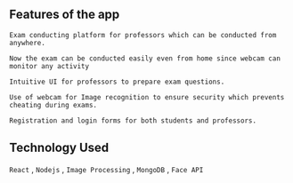 ## Features of the app
`Exam conducting platform for professors which can be conducted from anywhere.`

`Now the exam can be conducted easily even from home since webcam can monitor any activity`

`Intuitive UI for professors to prepare exam questions.`

`Use of webcam for Image recognition to ensure security which prevents cheating during exams.`

`Registration and login forms for both students and professors.`

## Technology Used
`React` , ` Nodejs ` , `Image Processing` , `MongoDB` , `Face API`
